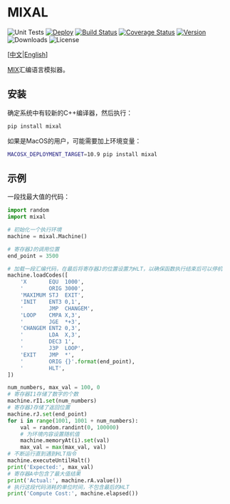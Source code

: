 MIXAL
=====

![Unit Tests](https://github.com/CyberZHG/MIXAL/workflows/Unit%20Tests/badge.svg)
[![Deploy](https://github.com/CyberZHG/MIXAL/workflows/Deploy/badge.svg)](https://cyberzhg.github.io/MIXAL/)
[![Build Status](https://travis-ci.org/CyberZHG/MIXAL.svg?branch=master)](https://travis-ci.org/CyberZHG/MIXAL)
[![Coverage Status](https://coveralls.io/repos/github/CyberZHG/MIXAL/badge.svg?branch=master)](https://coveralls.io/github/CyberZHG/MIXAL?branch=travis)
[![Version](https://img.shields.io/pypi/v/mixal.svg)](https://pypi.org/project/mixal/)
![Downloads](https://img.shields.io/pypi/dm/mixal.svg)
![License](https://img.shields.io/pypi/l/keras-bert.svg)

\[[中文](https://github.com/CyberZHG/MIXAL/blob/master/README.zh-CN.md)|[English](https://github.com/CyberZHG/MIXAL/blob/master/README.md)\]

[MIX](https://en.wikipedia.org/wiki/MIX)汇编语言模拟器。

## 安装

确定系统中有较新的C++编译器，然后执行：

```bash
pip install mixal
```

如果是MacOS的用户，可能需要加上环境变量：

```bash
MACOSX_DEPLOYMENT_TARGET=10.9 pip install mixal
```

## 示例

一段找最大值的代码：

```python
import random
import mixal

# 初始化一个执行环境
machine = mixal.Machine()

# 寄存器J的调用位置
end_point = 3500

# 加载一段汇编代码，在最后将寄存器J的位置设置为HLT，以确保函数执行结束后可以停机
machine.loadCodes([
    'X       EQU  1000',
    '        ORIG 3000',
    'MAXIMUM STJ  EXIT',
    'INIT    ENT3 0,1',
    '        JMP  CHANGEM',
    'LOOP    CMPA X,3',
    '        JGE  *+3',
    'CHANGEM ENT2 0,3',
    '        LDA  X,3',
    '        DEC3 1',
    '        J3P  LOOP',
    'EXIT    JMP  *',
    '        ORIG {}'.format(end_point),
    '        HLT',
])

num_numbers, max_val = 100, 0
# 寄存器I1存储了数字的个数
machine.rI1.set(num_numbers)
# 寄存器J存储了返回位置
machine.rJ.set(end_point)
for i in range(1001, 1001 + num_numbers):
    val = random.randint(0, 100000)
    # 为环境内容设置随机值
    machine.memoryAt(i).set(val)
    max_val = max(max_val, val)
# 不断运行直到遇到HLT指令
machine.executeUntilHalt()
print('Expected:', max_val)
# 寄存器A中包含了最大值结果
print('Actual:', machine.rA.value())
# 执行这段代码消耗的单位时间，不包含最后的HLT
print('Compute Cost:', machine.elapsed())
```
